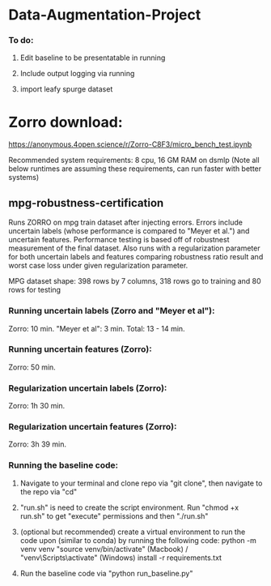 # Data-Augmentation-Project


### To do:
1. Edit baseline to be presentatable in running

2. Include output logging via running

3. import leafy spurge dataset

# Zorro download:
https://anonymous.4open.science/r/Zorro-C8F3/micro_bench_test.ipynb

Recommended system requirements: 8 cpu, 16 GM RAM on dsmlp
(Note all below runtimes are assuming these requirements, can run faster with better systems)

## mpg-robustness-certification
Runs ZORRO on mpg train dataset after injecting errors. Errors include uncertain labels (whose performance is compared to "Meyer et al.") and uncertain features. Performance testing is based off of robustnest measurement of the final dataset. Also runs with a regularization parameter for both uncertain labels and features comparing robustness ratio result and worst case loss under given regularization parameter.

MPG dataset shape: 398 rows by 7 columns, 318 rows go to training and 80 rows for testing

### Running uncertain labels (Zorro and "Meyer et al"):
Zorro: 10 min.
"Meyer et al": 3 min.
Total: 13 - 14 min.

### Running uncertain features (Zorro):
Zorro: 50 min.

### Regularization uncertain labels (Zorro):
Zorro: 1h 30 min.

### Regularization uncertain features (Zorro):
Zorro: 3h 39 min.

### Running the baseline code:

1. Navigate to your terminal and clone repo via "git clone", then navigate to the repo via "cd"

2. "run.sh" is need to create the script environment. Run "chmod +x run.sh" to get "execute" permissions and then "./run.sh"

3. (optional but recommended) create a virtual environment to run the code upon (similar to conda) by running the following code:
       python -m venv venv
       "source venv/bin/activate" (Macbook) / "venv\Scripts\activate" (Windows)
       install -r requirements.txt

4. Run the baseline code via "python run_baseline.py"



